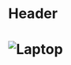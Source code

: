 # <h1>Header</h1>
# <img src="https://twtv3.ams3.digitaloceanspaces.com/posts/software-developer-on-php-code.jpeg" alt="Laptop">
